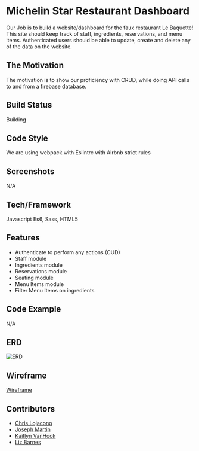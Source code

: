 # Michelin Star Restaurant Dashboard
Our Job is to build a website/dashboard for the faux restaurant Le Baquette! This site should keep track of staff, ingredients, reservations, and menu items.
Authenticated users should be able to update, create and delete any of the data on the website.

## The Motivation
The motivation is to show our proficiency with CRUD, while doing API calls to and from a firebase database. 

## Build Status
Building

## Code Style
We are using webpack with Eslintrc with Airbnb strict rules

## Screenshots
N/A

## Tech/Framework
Javascript Es6, Sass, HTML5

## Features
* Authenticate to perform any actions (CUD)
* Staff module
* Ingredients module
* Reservations module
* Seating module
* Menu Items module
* Filter Menu Items on ingredients

## Code Example
N/A

## ERD
![ERD](https://i.postimg.cc/bNRHYqzb/ERD-michelin-star.png)

## Wireframe
[Wireframe](https://www.figma.com/file/mgcTKkbXSx81KxopQasZaw/Wireframe?node-id=0%3A1)

## Contributors
* [Chris Lojacono](https://github.com/chrislojacono)
* [Joseph Martin](https://github.com/josephtmartin)
* [Kaitlyn VanHook](https://github.com/kaitvan)
* [Liz Barnes](https://github.com/liz-barnes)
